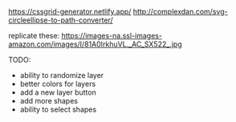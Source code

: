 https://cssgrid-generator.netlify.app/
http://complexdan.com/svg-circleellipse-to-path-converter/

replicate these: https://images-na.ssl-images-amazon.com/images/I/81A0IrkhuVL._AC_SX522_.jpg



TODO:
* ability to randomize layer
* better colors for layers
* add a new layer button
* add more shapes
* ability to select shapes
